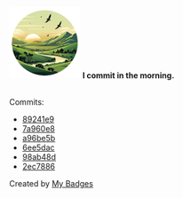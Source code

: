 <img src="https://github.com/my-badges/my-badges/blob/master/badges/time-of-commit/morning-commits.png?raw=true" alt="I commit in the morning." title="I commit in the morning." width="128">
<strong>I commit in the morning.</strong>
<br><br>

Commits:

- <a href="https://github.com/Siddhant-K-code/openfga/commit/89241e9c9a34f140ffe413fa7d1e3987a5edb6e8">89241e9</a>
- <a href="https://github.com/gitpod-io/CDE-Universe/commit/7a960e8f1e10c4dd62f75c088f1e47b0136b9fff">7a960e8</a>
- <a href="https://github.com/gitpod-io/CDE-Universe/commit/a96be5b7006c686fbda8f16936970f3271a7e288">a96be5b</a>
- <a href="https://github.com/gitpod-io/CDE-Universe/commit/6ee5daca40f195b9ba63a33a7037c78ba0069ec9">6ee5dac</a>
- <a href="https://github.com/gitpod-io/CDE-Universe/commit/98ab48d20bfbb742ccfdf7bcb25df35623abb9e2">98ab48d</a>
- <a href="https://github.com/gitpod-io/CDE-Universe/commit/2ec7886daed3269444f863fbba5ad0d7f1becb26">2ec7886</a>


Created by <a href="https://github.com/my-badges/my-badges">My Badges</a>